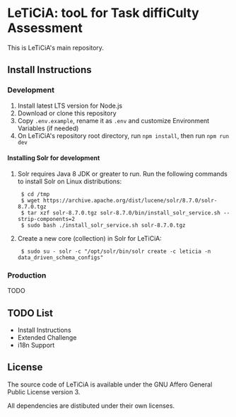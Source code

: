 # LeTiCiA: tooL for Task diffiCulty Assessment

This is LeTiCiA's main repository.

## Install Instructions

### Development

1. Install latest LTS version for Node.js
2. Download or clone this repository
3. Copy `.env.example`, rename it as `.env` and customize Environment Variables (if needed)
3. On LeTiCiA's repository root directory, run `npm install`, then run `npm run dev`

#### Installing Solr for development

1. Solr requires Java 8 JDK or greater to run. Run the following commands to install Solr on Linux distributions:

        $ cd /tmp
        $ wget https://archive.apache.org/dist/lucene/solr/8.7.0/solr-8.7.0.tgz
        $ tar xzf solr-8.7.0.tgz solr-8.7.0/bin/install_solr_service.sh --strip-components=2
        $ sudo bash ./install_solr_service.sh solr-8.7.0.tgz

2. Create a new core (collection) in Solr for LeTiCiA:

        $ sudo su - solr -c "/opt/solr/bin/solr create -c leticia -n data_driven_schema_configs"

### Production

TODO

## TODO List

- Install Instructions
- Extended Challenge
- i18n Support

## License

The source code of LeTiCiA is available under the GNU Affero General Public License version 3.

All dependencies are distibuted under their own licenses.
